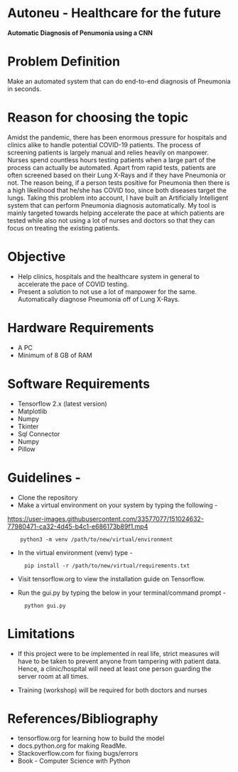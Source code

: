 # Autoneu - Healthcare for the future
**Automatic Diagnosis of Penumonia using a CNN**

# Problem Definition
Make an automated system that can do end-to-end diagnosis of Pneumonia in seconds. 


# Reason for choosing the topic
Amidst the pandemic, there has been enormous pressure for hospitals and clinics alike to handle potential COVID-19 patients. The process of screening patients is largely manual and relies heavily on manpower. Nurses spend countless hours testing patients when a large part of the process can actually be automated. Apart from rapid tests, patients are often screened based on their Lung X-Rays and if they have Pneumonia or not. The reason being, if a person tests positive for Pneumonia then there is a high likelihood that he/she has COVID too, since both diseases target the lungs. Taking this problem into account, I have built an Artificially Intelligent system that can perform Pneumonia diagnosis automatically. My tool is mainly targeted towards helping accelerate the pace at which patients are tested while also not using a lot of nurses and doctors so that they can focus on treating the existing patients. 

# Objective
- Help clinics, hospitals and the healthcare system in general to accelerate the pace of COVID testing.
- Present a solution to not use a lot of manpower for the same.
Automatically diagnose Pneumonia off of Lung X-Rays.

# Hardware Requirements
- A PC
- Minimum of 8 GB of RAM 

# Software Requirements
- Tensorflow 2.x (latest version)
- Matplotlib
- Numpy
- Tkinter
- Sql Connector
- Numpy
- Pillow

# Guidelines -
- Clone the repository
- Make a virtual environment on your system by typing the following - 
        

https://user-images.githubusercontent.com/33577077/151024632-77980471-ca32-4d45-b4c1-e686173b89f1.mp4


        python3 -m venv /path/to/new/virtual/environment
- In the virtual environment (venv) type - 
    
        pip install -r /path/to/new/virtual/requirements.txt
- Visit tensorflow.org to view the installation guide on Tensorflow. 
- Run the gui.py by typing the below in your terminal/command prompt - 

        python gui.py

# Limitations
- If this project were to be implemented in real life, strict measures will have to be taken to prevent anyone from tampering with patient data. Hence, a clinic/hospital will need at least one person guarding the server room at all times.

- Training (workshop) will be required for both doctors and nurses

# References/Bibliography
- tensorflow.org for learning how to build the model
- docs.python.org for making ReadMe. 
- Stackoverflow.com for fixing bugs/errors
- Book - Computer Science with Python

